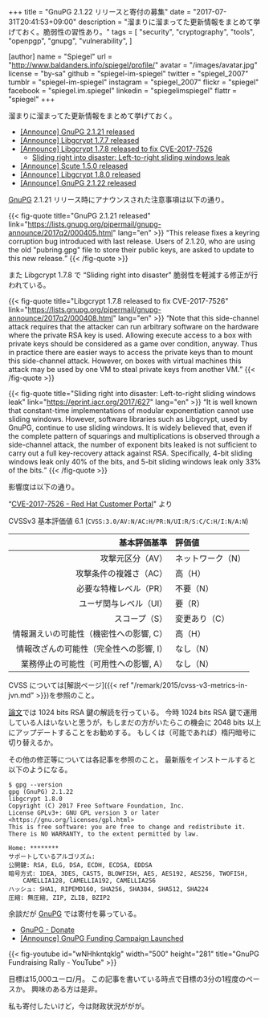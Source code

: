 +++
title = "GnuPG 2.1.22 リリースと寄付の募集"
date =  "2017-07-31T20:41:53+09:00"
description = "溜まりに溜まってた更新情報をまとめて挙げておく。脆弱性の習性あり。"
tags = [
  "security",
  "cryptography",
  "tools",
  "openpgp",
  "gnupg",
  "vulnerability",
]

[author]
  name      = "Spiegel"
  url       = "http://www.baldanders.info/spiegel/profile/"
  avatar    = "/images/avatar.jpg"
  license   = "by-sa"
  github    = "spiegel-im-spiegel"
  twitter   = "spiegel_2007"
  tumblr    = "spiegel-im-spiegel"
  instagram = "spiegel_2007"
  flickr    = "spiegel"
  facebook  = "spiegel.im.spiegel"
  linkedin  = "spiegelimspiegel"
  flattr    = "spiegel"
+++

溜まりに溜まってた更新情報をまとめて挙げておく。

- [[Announce] GnuPG 2.1.21 released](https://lists.gnupg.org/pipermail/gnupg-announce/2017q2/000405.html)
- [[Announce] Libgcrypt 1.7.7 released](https://lists.gnupg.org/pipermail/gnupg-announce/2017q2/000406.html)
- [[Announce] Libgcrypt 1.7.8 released to fix CVE-2017-7526](https://lists.gnupg.org/pipermail/gnupg-announce/2017q2/000408.html)
    - [Sliding right into disaster: Left-to-right sliding windows leak](https://eprint.iacr.org/2017/627)
- [[Announce] Scute 1.5.0 released](https://lists.gnupg.org/pipermail/gnupg-announce/2017q3/000409.html)
- [[Announce] Libgcrypt 1.8.0 released](https://lists.gnupg.org/pipermail/gnupg-announce/2017q3/000410.html)
- [[Announce] GnuPG 2.1.22 released](https://lists.gnupg.org/pipermail/gnupg-announce/2017q3/000411.html)

[GnuPG] 2.1.21 リリース時にアナウンスされた注意事項は以下の通り。

{{< fig-quote title="GnuPG 2.1.21 released" link="https://lists.gnupg.org/pipermail/gnupg-announce/2017q2/000405.html" lang="en" >}}
<q>This release fixes a keyring corruption bug introduced with last release.  Users of 2.1.20, who are using the old "pubring.gpg" file to store their public keys, are asked to update to this new release.</q>
{{< /fig-quote >}}

また Libgcrypt 1.7.8 で “Sliding right into disaster" 脆弱性を軽減する修正が行われている。

{{< fig-quote title="Libgcrypt 1.7.8 released to fix CVE-2017-7526" link="https://lists.gnupg.org/pipermail/gnupg-announce/2017q2/000408.html" lang="en" >}}
<q>Note that this side-channel attack requires that the attacker can run arbitrary software on the hardware where the private RSA key is used.  Allowing execute access to a box with private keys should be considered as a game over condition, anyway.  Thus in practice there are easier ways to access the private keys than to mount this side-channel attack.  However, on boxes with virtual machines this attack may be used by one VM to steal private keys from another VM.</q>
{{< /fig-quote >}}

{{< fig-quote title="Sliding right into disaster: Left-to-right sliding windows leak" link="https://eprint.iacr.org/2017/627" lang="en" >}}
<q>It is well known that constant-time implementations of modular exponentiation cannot use sliding windows. However, software libraries such as Libgcrypt, used by GnuPG, continue to use sliding windows. It is widely believed that, even if the complete pattern of squarings and multiplications is observed through a side-channel attack, the number of exponent bits leaked is not sufficient to carry out a full key-recovery attack against RSA. Specifically, 4-bit sliding windows leak only 40% of the bits, and 5-bit sliding windows leak only 33% of the bits.</q>
{{< /fig-quote >}}

影響度は以下の通り。

“[CVE-2017-7526 - Red Hat Customer Portal](https://access.redhat.com/security/cve/cve-2017-7526)" より

CVSSv3 基本評価値 6.1 (`CVSS:3.0/AV:N/AC:H/PR:N/UI:R/S:C/C:H/I:N/A:N`)

| 基本評価基準                            | 評価値            |
|----------------------------------------:|:------------------|
| 攻撃元区分（AV）                        | ネットワーク（N） |
| 攻撃条件の複雑さ（AC）                  | 高（H）           |
| 必要な特権レベル（PR）                  | 不要（N）         |
| ユーザ関与レベル（UI）                  | 要（R）           |
| スコープ（S）                           | 変更あり（C）     |
| 情報漏えいの可能性（機密性への影響, C） | 高（H）           |
| 情報改ざんの可能性（完全性への影響, I） | なし（N）         |
| 業務停止の可能性（可用性への影響, A）   | なし（N）         |

CVSS については[解説ページ]({{< ref "/remark/2015/cvss-v3-metrics-in-jvn.md" >}})を参照のこと。

[論文]では 1024 bits RSA 鍵の解読を行っている。
今時 1024 bits RSA 鍵で運用している人はいないと思うが，もしまだの方がいたらこの機会に 2048 bits 以上にアップデートすることをお勧めする。
もしくは（可能であれば）楕円暗号に切り替えるか。

その他の修正等については各記事を参照のこと。
最新版をインストールすると以下のようになる。

```text
$ gpg --version
gpg (GnuPG) 2.1.22
libgcrypt 1.8.0
Copyright (C) 2017 Free Software Foundation, Inc.
License GPLv3+: GNU GPL version 3 or later <https://gnu.org/licenses/gpl.html>
This is free software: you are free to change and redistribute it.
There is NO WARRANTY, to the extent permitted by law.

Home: ********
サポートしているアルゴリズム:
公開鍵: RSA, ELG, DSA, ECDH, ECDSA, EDDSA
暗号方式: IDEA, 3DES, CAST5, BLOWFISH, AES, AES192, AES256, TWOFISH,
    CAMELLIA128, CAMELLIA192, CAMELLIA256
ハッシュ: SHA1, RIPEMD160, SHA256, SHA384, SHA512, SHA224
圧縮: 無圧縮, ZIP, ZLIB, BZIP2
```

余談だが [GnuPG] では寄付を募っている。

- [GnuPG - Donate](https://gnupg.org/donate/)
- [[Announce] GnuPG Funding Campaign Launched](https://lists.gnupg.org/pipermail/gnupg-announce/2017q2/000407.html)

{{< fig-youtube id="wNHhkntqklg" width="500" height="281" title="GnuPG Fundraising Rally - YouTube" >}}

目標は15,000ユーロ/月。
この記事を書いている時点で目標の3分の1程度のペースか。
興味のある方は是非。

私も寄付したいけど，今は財政状況ががが。

[GnuPG]: https://gnupg.org/ "The GNU Privacy Guard"
[論文]: https://eprint.iacr.org/2017/627 "Sliding right into disaster: Left-to-right sliding windows leak"

